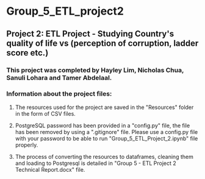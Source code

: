 # Group_5_ETL_project2

## Project 2: ETL Project - Studying Country's quality of life vs (perception of corruption, ladder score etc.)

### This project was completed by Hayley Lim, Nicholas Chua, Sanuli Lohara and Tamer Abdelaal.

### Information about the project files:

1. The resources used for the project are saved in the "Resources" folder in the form of CSV files.

2. PostgreSQL password has been provided in a "config.py" file, the file has been removed by using a ".gitignore" file. Please use a config.py file with your password to be able to run  "Group_5_ETL_Project_2.ipynb" file properly.

3. The process of converting the resources to dataframes, cleaning them and loading to Postgresql is detailed in "Group 5 - ETL Project 2 Technical Report.docx" file.
